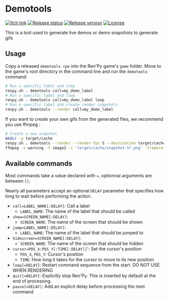 # Demotools

[![Itch link](https://img.shields.io/static/v1?label=store&message=itch.io&color=blueviolet)](https://ayowel.itch.io/renpy-demotools)
[![Release status](https://img.shields.io/github/workflow/status/ayowel/renpy-demotools/Release?label=release)](https://github.com/Ayowel/renpy-demotools/actions/workflows/release.yml)
[![Release version](https://img.shields.io/github/v/release/ayowel/renpy-demotools)](https://github.com/Ayowel/renpy-demotools/releases/latest)
[![License](https://img.shields.io/github/license/ayowel/renpy-demotools)](LICENSE)

This is a tool used to generate live demos or demo snapshots to generate gifs

## Usage

Copy a released `demotools.rpe` into the Ren'Py game's `game` folder.
Move to the game's root directory in the command line and run the `demotools` command:

```sh
# Run a specific label and stop
renpy.sh . demotools call=my_demo_label
# Run a specific label and loop
renpy.sh . demotools call=my_demo_label loop
# Run a specific label and create render snapshots
renpy.sh . demotools --render call=my_demo_label
```

If you want to create your own gifs from the generated files, we recommend you use ffmpeg :

```sh
# Create a new snapshot 
mkdir -p target/cache
renpy.sh . demotools --render --render-fps 5 --destination target/cache call=my_demo_label
ffmpeg -v warning -f image2 -i 'target/cache/snapshot-%*.png' -framerate 5 -r 5 -y target/snapshot.gif
```

## Available commands

Most commands take a value declared with `=`, optionnal arguments are between `[]`.

Nearly all parameters accept an optional `DELAY` parameter that specifies how long to wait before performing the action.

* `call=LABEL_NAME[:DELAY]`: Call a label
  * `LABEL_NAME`: The name of the label that should be called
* `show=SCREEN_NAME[:DELAY]`:
  * `SCREEN_NAME`: The name of the screen that should be shown
* `jump=LABEL_NAME[:DELAY]`:
  * `LABEL_NAME`: The name of the label that should be jumped to
* `hidescreen=SCREEN_NAME[:DELAY]`:
  * `SCREEN_NAME`: The name of the screen that should be hidden
* `cursor=POS_X:POS_Y[:TIME[:DELAY]]`': Set the cursor's position
  * `POS_X`, `POS_Y`: Cursor's position
  * `TIME`: How long it takes for the cursor to move to its new position
* `loop[=DELAY]`: Restart command sequence from the start. DO NOT USE WHEN RENDERING
* `quit[=DELAY]`: Explicitly stop Ren'Py. This is inserted by default at the end of processing.
* `pause[=DELAY]`: Add an explicit delay before processing the next command
